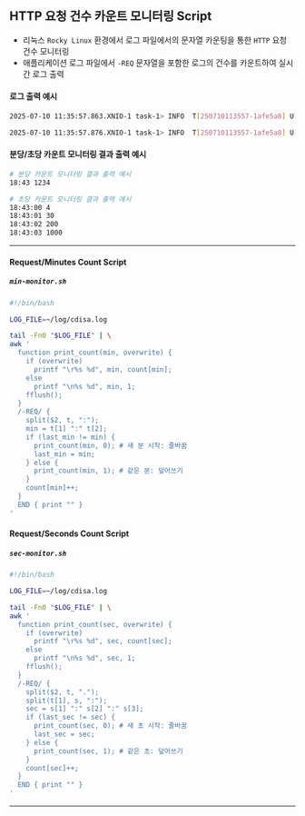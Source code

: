 
## HTTP 요청 건수 카운트 모니터링 Script

- 리눅스 `Rocky Linux` 환경에서 로그 파일에서의 문자열 카운팅을 통한 `HTTP` 요청 건수 모니터링
- 애플리케이션 로그 파일에서 `-REQ` 문자열을 포함한 로그의 건수를 카운트하여 실시간 로그 출력

#### 로그 출력 예시  

```bash
2025-07-10 11:35:57.863.XNIO-1 task-1> INFO  T[250710113557-1afe5a8] U[] M[] - [CLIENT-REQ] POST /cdis/admin/inquiry/user

2025-07-10 11:35:57.876.XNIO-1 task-1> INFO  T[250710113557-1afe5a8] U[] M[] - [CLIENT-RES] POST /cdis/admin/inquiry/user 200 13ms
```

#### 분당/초당 카운트 모니터링 결과 출력 예시

```bash
# 분당 카운트 모니터링 결과 출력 예시
18:43 1234

# 초당 카운트 모니터링 결과 출력 예시
18:43:00 4
18:43:01 30
18:43:02 200
18:43:03 1000
```

---
#### Request/Minutes Count Script
##### `min-monitor.sh`
```bash
#!/bin/bash

LOG_FILE=~/log/cdisa.log

tail -Fn0 "$LOG_FILE" | \
awk '
  function print_count(min, overwrite) {
    if (overwrite)
      printf "\r%s %d", min, count[min];
    else
      printf "\n%s %d", min, 1;
    fflush();
  }
  /-REQ/ {
    split($2, t, ":");
    min = t[1] ":" t[2];
    if (last_min != min) {
      print_count(min, 0); # 새 분 시작: 줄바꿈
      last_min = min;
    } else {
      print_count(min, 1); # 같은 분: 덮어쓰기
    }
    count[min]++;
  }
  END { print "" }
'
```

#### Request/Seconds Count Script
##### `sec-monitor.sh`
```bash
#!/bin/bash

LOG_FILE=~/log/cdisa.log

tail -Fn0 "$LOG_FILE" | \
awk '
  function print_count(sec, overwrite) {
    if (overwrite)
      printf "\r%s %d", sec, count[sec];
    else
      printf "\n%s %d", sec, 1;
    fflush();
  }
  /-REQ/ {
    split($2, t, ".");
    split(t[1], s, ":");
    sec = s[1] ":" s[2] ":" s[3];
    if (last_sec != sec) {
      print_count(sec, 0); # 새 초 시작: 줄바꿈
      last_sec = sec;
    } else {
      print_count(sec, 1); # 같은 초: 덮어쓰기
    }
    count[sec]++;
  }
  END { print "" }
'
```

---
